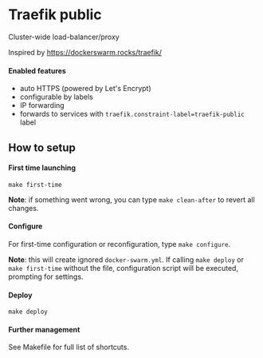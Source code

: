 
# Traefik public
Cluster-wide load-balancer/proxy

Inspired by https://dockerswarm.rocks/traefik/

#### Enabled features
* auto HTTPS (powered by Let's Encrypt)
* configurable by labels
* IP forwarding
* forwards to services with `traefik.constraint-label=traefik-public` label

## How to setup

#### First time launching

```shell script
make first-time
```

**Note**: if something went wrong, you can type `make clean-after` to revert all changes.

#### Configure

For first-time configuration or reconfiguration, type `make configure`.

**Note**: this will create ignored `docker-swarm.yml`. 
If calling `make deploy` or `make first-time` without the file, 
configuration script will be executed, prompting for settings.

#### Deploy

```shell script
make deploy
```

#### Further management
See Makefile for full list of shortcuts.
